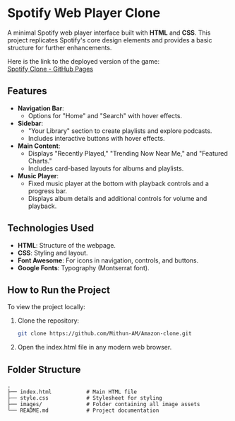 # Spotify Web Player Clone

A minimal Spotify web player interface built with **HTML** and **CSS**. This project replicates Spotify's core design elements and provides a basic structure for further enhancements.

Here is the link to the deployed version of the game:  
[Spotify Clone - GitHub Pages](https://mithun-am.github.io/Spotify-Clone/)


## Features

- **Navigation Bar**:
  - Options for "Home" and "Search" with hover effects.
- **Sidebar**:
  - "Your Library" section to create playlists and explore podcasts.
  - Includes interactive buttons with hover effects.
- **Main Content**:
  - Displays "Recently Played," "Trending Now Near Me," and "Featured Charts."
  - Includes card-based layouts for albums and playlists.
- **Music Player**:
  - Fixed music player at the bottom with playback controls and a progress bar.
  - Displays album details and additional controls for volume and playback.

## Technologies Used

- **HTML**: Structure of the webpage.
- **CSS**: Styling and layout.
- **Font Awesome**: For icons in navigation, controls, and buttons.
- **Google Fonts**: Typography (Montserrat font).

## How to Run the Project

To view the project locally:

1. Clone the repository:
   ```bash
   git clone https://github.com/Mithun-AM/Amazon-clone.git

2. Open the index.html file in any modern web browser.

## Folder Structure

```plaintext
.
├── index.html           # Main HTML file
├── style.css            # Stylesheet for styling
├── images/              # Folder containing all image assets
└── README.md            # Project documentation
